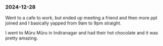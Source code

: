 ### 2024-12-28
Went to a cafe to work, but ended up meeting a friend and then more ppl joined and I basically yapped from 9am to 9pm straight.

I went to Mūru Mūru in Indiranagar and had their hot chocolate and it was pretty amazing.

